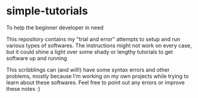 # simple-tutorials
To help the beginner developer in need

This repository contains my "trial and error" attempts to setup and run various types of softwares. The instructions might not work on every case, but it could shine a light over some shady or lengthy tutorials to get software up and running

This scribblings can (and will!) have some syntax errors and other problems, mostly because I'm working on my own projects while trying to learn about these softwares. Feel free to point out any errors or improve these notes :)
